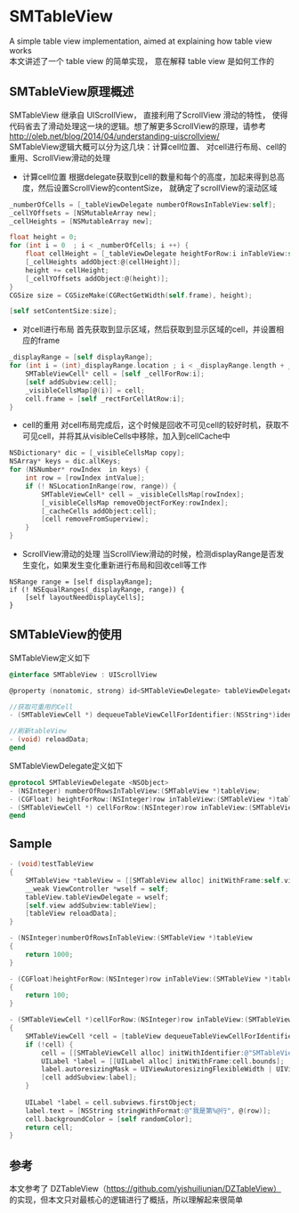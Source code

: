 # SMTableView
A simple table view implementation, aimed at explaining how table view works <br/>
本文讲述了一个 table view 的简单实现， 意在解释 table view 是如何工作的

## SMTableView原理概述
SMTableView 继承自 UIScrollView， 直接利用了ScrollView 滑动的特性， 使得代码省去了滑动处理这一块的逻辑。想了解更多ScrollView的原理，请参考 http://oleb.net/blog/2014/04/understanding-uiscrollview/ <br/>
SMTableView逻辑大概可以分为这几块：计算cell位置、 对cell进行布局、cell的重用、ScrollView滑动的处理

- 计算cell位置
根据delegate获取到cell的数量和每个的高度，加起来得到总高度，然后设置ScrollView的contentSize， 就确定了scrollView的滚动区域
```Objective-C
_numberOfCells = [_tableViewDelegate numberOfRowsInTableView:self];
_cellYOffsets = [NSMutableArray new];
_cellHeights = [NSMutableArray new];

float height = 0;
for (int i = 0  ; i < _numberOfCells; i ++) {
    float cellHeight = [_tableViewDelegate heightForRow:i inTableView:self];
    [_cellHeights addObject:@(cellHeight)];
    height += cellHeight;
    [_cellYOffsets addObject:@(height)];
}
CGSize size = CGSizeMake(CGRectGetWidth(self.frame), height);

[self setContentSize:size];
```

- 对cell进行布局
首先获取到显示区域，然后获取到显示区域的cell，并设置相应的frame
```Objective-C
_displayRange = [self displayRange];
for (int i = (int)_displayRange.location ; i < _displayRange.length + _displayRange.location; i ++) {
    SMTableViewCell* cell = [self _cellForRow:i];
    [self addSubview:cell];
    _visibleCellsMap[@(i)] = cell;
    cell.frame = [self _rectForCellAtRow:i];
}
```

- cell的重用
对cell布局完成后，这个时候是回收不可见cell的较好时机，获取不可见cell，并将其从visibleCells中移除，加入到cellCache中
```Objective-C
NSDictionary* dic = [_visibleCellsMap copy];
NSArray* keys = dic.allKeys;
for (NSNumber* rowIndex  in keys) {
    int row = [rowIndex intValue];
    if (! NSLocationInRange(row, range)) {
        SMTableViewCell* cell = _visibleCellsMap[rowIndex];
        [_visibleCellsMap removeObjectForKey:rowIndex];
        [_cacheCells addObject:cell];
        [cell removeFromSuperview];
    }
}
```
- ScrollView滑动的处理
当ScrollView滑动的时候，检测displayRange是否发生变化，如果发生变化重新进行布局和回收cell等工作
```
NSRange range = [self displayRange];
if (! NSEqualRanges(_displayRange, range)) {
    [self layoutNeedDisplayCells];
}
```

## SMTableView的使用
SMTableView定义如下
```Objective-C
@interface SMTableView : UIScrollView

@property (nonatomic, strong) id<SMTableViewDelegate> tableViewDelegate;

//获取可重用的Cell
- (SMTableViewCell *) dequeueTableViewCellForIdentifier:(NSString*)identifier;

//刷新tableView
- (void) reloadData;
@end
```
SMTableViewDelegate定义如下
```Objective-C
@protocol SMTableViewDelegate <NSObject>
- (NSInteger) numberOfRowsInTableView:(SMTableView *)tableView;                          //获取行数
- (CGFloat) heightForRow:(NSInteger)row inTableView:(SMTableView *)tableView;            //获取每行行高
- (SMTableViewCell *) cellForRow:(NSInteger)row inTableView:(SMTableView *)tableView;    //获取每行的cell
@end
```

## Sample
```Objective-C
- (void)testTableView
{
    SMTableView *tableView = [[SMTableView alloc] initWithFrame:self.view.bounds];
    __weak ViewController *wself = self;
    tableView.tableViewDelegate = wself;
    [self.view addSubview:tableView];
    [tableView reloadData];
}

- (NSInteger)numberOfRowsInTableView:(SMTableView *)tableView
{
    return 1000;
}

- (CGFloat)heightForRow:(NSInteger)row inTableView:(SMTableView *)tableView
{ 
    return 100;
}

- (SMTableViewCell *)cellForRow:(NSInteger)row inTableView:(SMTableView *)tableView
{
	SMTableViewCell *cell = [tableView dequeueTableViewCellForIdentifier:@"SMTableViewCell"];
    if (!cell) {
        cell = [[SMTableViewCell alloc] initWithIdentifier:@"SMTableViewCell"];
        UILabel *label = [[UILabel alloc] initWithFrame:cell.bounds];
        label.autoresizingMask = UIViewAutoresizingFlexibleWidth | UIViewAutoresizingFlexibleHeight;
        [cell addSubview:label];
    }
    
    UILabel *label = cell.subviews.firstObject;
    label.text = [NSString stringWithFormat:@"我是第%@行", @(row)];
    cell.backgroundColor = [self randomColor];
    return cell;
}
```


## 参考
本文参考了 DZTableView（https://github.com/yishuiliunian/DZTableView） 的实现，但本文只对最核心的逻辑进行了概括，所以理解起来很简单
